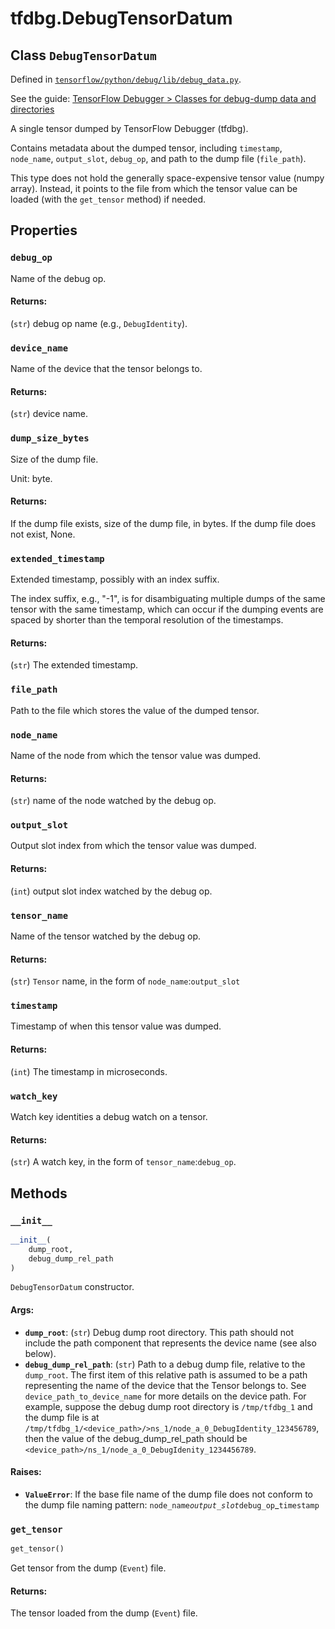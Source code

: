 <div itemscope itemtype="http://developers.google.com/ReferenceObject">
<meta itemprop="name" content="tfdbg.DebugTensorDatum" />
<meta itemprop="property" content="debug_op"/>
<meta itemprop="property" content="device_name"/>
<meta itemprop="property" content="dump_size_bytes"/>
<meta itemprop="property" content="extended_timestamp"/>
<meta itemprop="property" content="file_path"/>
<meta itemprop="property" content="node_name"/>
<meta itemprop="property" content="output_slot"/>
<meta itemprop="property" content="tensor_name"/>
<meta itemprop="property" content="timestamp"/>
<meta itemprop="property" content="watch_key"/>
<meta itemprop="property" content="__init__"/>
<meta itemprop="property" content="get_tensor"/>
</div>

# tfdbg.DebugTensorDatum

## Class `DebugTensorDatum`





Defined in [`tensorflow/python/debug/lib/debug_data.py`](https://www.tensorflow.org/code/tensorflow/python/debug/lib/debug_data.py).

See the guide: [TensorFlow Debugger > Classes for debug-dump data and directories](../../../api_guides/python/tfdbg.md#Classes_for_debug_dump_data_and_directories)

A single tensor dumped by TensorFlow Debugger (tfdbg).

Contains metadata about the dumped tensor, including `timestamp`,
`node_name`, `output_slot`, `debug_op`, and path to the dump file
(`file_path`).

This type does not hold the generally space-expensive tensor value (numpy
array). Instead, it points to the file from which the tensor value can be
loaded (with the `get_tensor` method) if needed.

## Properties

<h3 id="debug_op"><code>debug_op</code></h3>

Name of the debug op.

#### Returns:

  (`str`) debug op name (e.g., `DebugIdentity`).

<h3 id="device_name"><code>device_name</code></h3>

Name of the device that the tensor belongs to.

#### Returns:

  (`str`) device name.

<h3 id="dump_size_bytes"><code>dump_size_bytes</code></h3>

Size of the dump file.

Unit: byte.

#### Returns:

  If the dump file exists, size of the dump file, in bytes.
  If the dump file does not exist, None.

<h3 id="extended_timestamp"><code>extended_timestamp</code></h3>

Extended timestamp, possibly with an index suffix.

The index suffix, e.g., "-1", is for disambiguating multiple dumps of the
same tensor with the same timestamp, which can occur if the dumping events
are spaced by shorter than the temporal resolution of the timestamps.

#### Returns:

  (`str`) The extended timestamp.

<h3 id="file_path"><code>file_path</code></h3>

Path to the file which stores the value of the dumped tensor.

<h3 id="node_name"><code>node_name</code></h3>

Name of the node from which the tensor value was dumped.

#### Returns:

  (`str`) name of the node watched by the debug op.

<h3 id="output_slot"><code>output_slot</code></h3>

Output slot index from which the tensor value was dumped.

#### Returns:

  (`int`) output slot index watched by the debug op.

<h3 id="tensor_name"><code>tensor_name</code></h3>

Name of the tensor watched by the debug op.

#### Returns:

  (`str`) `Tensor` name, in the form of `node_name`:`output_slot`

<h3 id="timestamp"><code>timestamp</code></h3>

Timestamp of when this tensor value was dumped.

#### Returns:

  (`int`) The timestamp in microseconds.

<h3 id="watch_key"><code>watch_key</code></h3>

Watch key identities a debug watch on a tensor.

#### Returns:

  (`str`) A watch key, in the form of `tensor_name`:`debug_op`.



## Methods

<h3 id="__init__"><code>__init__</code></h3>

``` python
__init__(
    dump_root,
    debug_dump_rel_path
)
```

`DebugTensorDatum` constructor.

#### Args:

* <b>`dump_root`</b>: (`str`) Debug dump root directory. This path should not include
    the path component that represents the device name (see also below).
* <b>`debug_dump_rel_path`</b>: (`str`) Path to a debug dump file, relative to the
    `dump_root`. The first item of this relative path is assumed to be
    a path representing the name of the device that the Tensor belongs to.
    See `device_path_to_device_name` for more details on the device path.
    For example, suppose the debug dump root
    directory is `/tmp/tfdbg_1` and the dump file is at
    `/tmp/tfdbg_1/<device_path>/>ns_1/node_a_0_DebugIdentity_123456789`,
    then the value of the debug_dump_rel_path should be
    `<device_path>/ns_1/node_a_0_DebugIdenity_1234456789`.


#### Raises:

* <b>`ValueError`</b>: If the base file name of the dump file does not conform to
    the dump file naming pattern:
    `node_name`_`output_slot`_`debug_op`_`timestamp`

<h3 id="get_tensor"><code>get_tensor</code></h3>

``` python
get_tensor()
```

Get tensor from the dump (`Event`) file.

#### Returns:

  The tensor loaded from the dump (`Event`) file.



